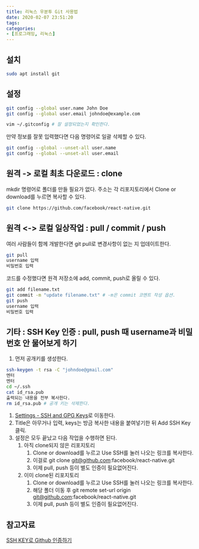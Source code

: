 ```yaml
---
title: 리눅스 우분투 Git 사용법
date: 2020-02-07 23:51:20
tags:
categories:
- [프로그래밍, 리눅스]
---
```


## 설치

```bash
sudo apt install git
```

## 설정
```bash
git config --global user.name John Doe
git config --global user.email johndoe@example.com

vim ~/.gitconfig # 잘 설정되었는지 확인한다.
```

만약 정보를 잘못 입력했다면 다음 명령어로 일괄 삭제할 수 있다.
```bash
git config --global --unset-all user.name
git config --global --unset-all user.email
```

## 원격 -> 로컬 최초 다운로드 : clone
mkdir 명령어로 폴더를 만들 필요가 없다.
주소는 각 리포지토리에서 Clone or download를 누르면 복사할 수 있다.
```bash
git clone https://github.com/facebook/react-native.git
```

## 원격 <-> 로컬 일상작업 : pull / commit / push
여러 사람들이 함께 개발한다면 git pull로 변경사항이 없는 지 업데이트한다.
```bash
git pull
username 입력
비밀번호 입력
```

코드를 수정했다면 원격 저장소에 add, commit, push로 올릴 수 있다.
```bash
git add filename.txt
git commit -m "update filename.txt" # -m은 commit 코멘트 작성 옵션.
git push
username 입력
비밀번호 입력
```

## 기타 : SSH Key 인증 : pull, push 때 username과 비밀번호 안 물어보게 하기
1. 먼저 공개키를 생성한다.
```bash
ssh-keygen -t rsa -C "johndoe@gmail.com"
엔터
엔터
cd ~/.ssh
cat id_rsa.pub
출력되는 내용을 전부 복사한다.
rm id_rsa.pub # 공개 키는 삭제한다.
```
1. [Settings - SSH and GPG Keys](https://github.com/settings/keys)로 이동한다.
1. Title은 아무거나 입력, keys는 방금 복사한 내용을 붙여넣기한 뒤 Add SSH Key 클릭.
1. 설정은 모두 끝났고 다음 작업을 수행하면 된다.
    1. 아직 clone되지 않은 리포지토리
        1. Clone or download를 누르고 Use SSH를 눌러 나오는 링크를 복사한다.
        1. 이걸로 git clone git@github.com:facebook/react-native.git
        1. 이제 pull, push 등이 별도 인증이 필요없어진다.
    1. 이미 clone된 리포지토리
        1. Clone or download를 누르고 Use SSH를 눌러 나오는 링크를 복사한다.
        1. 해당 폴더 이동 후 git remote set-url origin git@github.com:facebook/react-native.git
        1. 이제 pull, push 등이 별도 인증이 필요없어진다.

## 참고자료
[SSH KEY로 Github 인증하기](https://zeddios.tistory.com/120)
